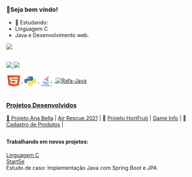  ### 👋Seja bem vindo!

- 📖 Estudando:
- Linguagem C
- Java e Desenvolvimento web.


<div> 
  <a href="https://www.linkedin.com/in/danilo-barross" target="_blank"><img src="https://img.shields.io/badge/-LinkedIn-%230077B5?style=for-the-badge&logo=linkedin&logoColor=white" target="_blank"></a>

 ##
 
<div>
  <a href="https://github.com/danilobsena1">
  <img height="180em" src="https://github-readme-stats.vercel.app/api?username=danilobsena1&show_icons=true&theme=white&include_all_commits=true&count_private=true"/>
  <img height="180em" src="https://github-readme-stats.vercel.app/api/top-langs/?username=danilobsena1&layout=compact&langs_count=7&theme=white"/>
</div>

 <div style="display: inline_block"><br>
  <img align="center" alt="Danilo-HTML" height="30" width="40" src="https://raw.githubusercontent.com/devicons/devicon/master/icons/html5/html5-original.svg">
  <img align="center" alt="Danilo-Python" height="30" width="40" src="https://raw.githubusercontent.com/devicons/devicon/master/icons/python/python-original.svg">
  <img align="center" alt="Rafa-Java" height="30" width="40" src="https://raw.githubusercontent.com/devicons/devicon/master/icons/java/java-original.svg">
  <img align="center" alt="Rafa-Java" height="30" width="40" src="https://cdn.icon-icons.com/icons2/2415/PNG/512/c_original_logo_icon_146611.png">
</div>
  
 <div style="display: inline_block"><br>
  <h3>Projetos Desenvolvidos</h3>
  
  👜 <a href="https://github.com/danilobsena1/ProjetoAnaBella" target="_blank"> Projeto Ana Bella</a> |
     <a href="https://github.com/danilobsena1/air-rescue-2021" target="_blank">Air Rescue 2021</a> |
  🍓 <a href="https://github.com/danilobsena1/projeto-hortifruti" target="_blank">Projeto HortFruti</a> |
     <a href="https://github.com/danilobsena1/gameinfo" target="_blank">Game Info</a> |
  🍉 <a href="https://github.com/danilobsena1/Natural-Life" target="_blank">Cadastro de Produtos</a> |
  
 ##
 
  <h4>Trabalhando em novos projetos: </h4>
  <a href="https://github.com/danilobsena1/liguagem_C">Linguagem C</a><br/>
  <a href="https://github.com/danilobsena1">StartSe</a><br/>
  Estudo de caso: Implementação Java com Spring Boot e JPA
 </div>

